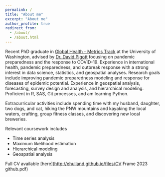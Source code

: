 ```yaml
---
permalink: /
title: "About me"
excerpt: "About me"
author_profile: true
redirect_from: 
  - /about/
  - /about.html
---
```


Recent PhD graduate in [Global Health - Metrics Track](https://globalhealth.washington.edu/education-training/phd-gh) at the University of Washington, advised by [Dr. David Pigott](https://globalhealth.washington.edu/faculty/david-pigott) focusing on pandemic preparedness and the response to COVID-19. 
Experience in international health, pandemic preparedness, and outbreak response with a strong interest in data science, statistics, and geospatial analyses.
Research goals include improving pandemic preparedness modeling and response for diseases of epidemic potential.
Experience in geospatial analysis, forecasting, survey design and analysis, and hierarchical modeling. Proficient in R, SAS, Git processes, and am learning Python.

Extracurricular activities include spending time with my husband, daughter, two dogs, and cat, hiking the PNW mountains and kayaking the local waters, crafting, group fitness classes, and discovering new local breweries.

Relevant coursework includes

* Time series analysis
* Maximum likelihood estimation
* Hierarchical modeling
* Geospatial analysis

Full CV available [here](http://ehulland.github.io/files/CV Frame 2023 github.pdf)



